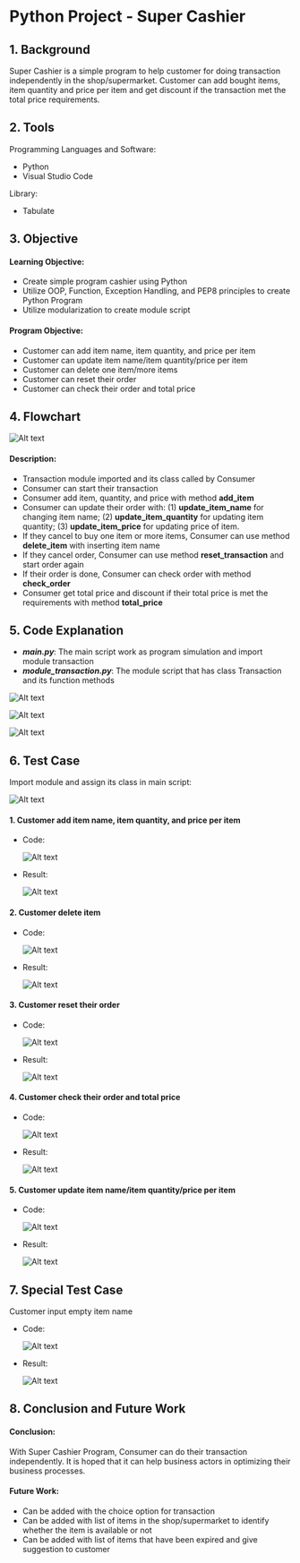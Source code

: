 # Python Project - Super Cashier

## 1. Background

Super Cashier is a simple program to help customer for doing transaction independently in the shop/supermarket. Customer can add bought items, item quantity and price per item and get discount if the transaction met the total price requirements.

## 2. Tools
Programming Languages and Software:
- Python
- Visual Studio Code

Library:
- Tabulate

## 3. Objective

#### Learning Objective:
- Create simple program cashier using Python
- Utilize OOP, Function, Exception Handling, and PEP8 principles to create Python Program
- Utilize modularization to create module script

#### Program Objective:
- Customer can add item name, item quantity, and price per item
- Customer can update item name/item quantity/price per item
- Customer can delete one item/more items
- Customer can reset their order
- Customer can check their order and total price

## 4. Flowchart

![Alt text](screenshot/Flowchart.png)

#### Description:
-  Transaction module imported and its class called by Consumer
-  Consumer can start their transaction
-  Consumer add item, quantity, and price with method **add_item**
-  Consumer can update their order with:
   (1) **update_item_name** for changing item name;
   (2) **update_item_quantity** for updating item quantity;
   (3) **update_item_price** for updating price of item.
- If they cancel to buy one item or more items, Consumer can use method **delete_item** with inserting item name
- If they cancel order, Consumer can use method **reset_transaction** and start order again
- If their order is done, Consumer can check order with method **check_order**
- Consumer get total price and discount if their total price is met the requirements with method **total_price**

## 5. Code Explanation

- **_main.py_**: The main script work as program simulation and import module transaction
- **_module_transaction.py_**: The module script that has class Transaction and its function methods

![Alt text](screenshot/class_table.png)

![Alt text](screenshot/function1.png)

![Alt text](screenshot/function2.png)


## 6. Test Case

Import module and assign its class in main script:

![Alt text](screenshot/Import_module.png)

#### 1. Customer add item name, item quantity, and price per item

- Code:

  ![Alt text](screenshot/code_test1.png)

- Result:

  ![Alt text](screenshot/test1.png)


#### 2. Customer delete item

- Code:

  ![Alt text](screenshot/code_test2.png)

- Result:

  ![Alt text](screenshot/test2.png)


#### 3. Customer reset their order

- Code:

  ![Alt text](screenshot/code_test3.png)

- Result:

  ![Alt text](screenshot/test3.png)

#### 4. Customer check their order and total price

- Code:

  ![Alt text](screenshot/code_test4.png)

- Result:

  ![Alt text](screenshot/test4.png)

#### 5. Customer update item name/item quantity/price per item

- Code:

  ![Alt text](screenshot/code_test5.png)

- Result:

  ![Alt text](screenshot/test5.png)

## 7. Special Test Case

Customer input empty item name

- Code:

  ![Alt text](screenshot/code_specialcase.png)

- Result:

  ![Alt text](screenshot/test_special.png)

## 8. Conclusion and Future Work

#### Conclusion:
With Super Cashier Program, Consumer can do their transaction independently. It is hoped that it can help business actors in optimizing their business processes.

#### Future Work:
- Can be added with the choice option for transaction
- Can be added with list of items in the shop/supermarket to identify whether the item is available or not
- Can be added with list of items that have been expired and give suggestion to customer




